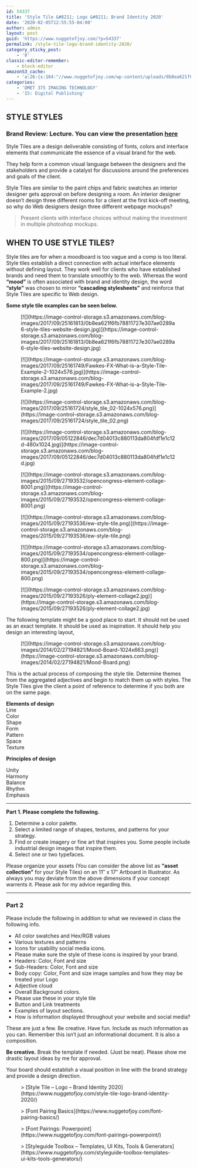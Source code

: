 ```yaml
---
id: 54337
title: 'Style Tile &#8211; Logo &#8211; Brand Identity 2020'
date: '2020-02-05T12:55:55-04:00'
author: admin
layout: post
guid: 'https://www.nuggetofjoy.com/?p=54337'
permalink: /style-tile-logo-brand-identity-2020/
category_sticky_post:
    - '0'
classic-editor-remember:
    - block-editor
amazonS3_cache:
    - 'a:26:{s:104:"//www.nuggetofjoy.com/wp-content/uploads/0b8ea621f6fb78811727e307ae0289a6-style-tiles-website-design.jpg";a:2:{s:2:"id";i:5222;s:11:"source_type";s:13:"media-library";}s:133:"//image-control-storage.s3.amazonaws.com/blog-images/2017/09/25161813/0b8ea621f6fb78811727e307ae0289a6-style-tiles-website-design.jpg";a:2:{s:2:"id";i:5222;s:11:"source_type";s:13:"media-library";}s:85:"//www.nuggetofjoy.com/wp-content/uploads/Fawkes-FX-What-is-a-Style-Tile-Example-2.jpg";a:2:{s:2:"id";i:5220;s:11:"source_type";s:13:"media-library";}s:94:"//www.nuggetofjoy.com/wp-content/uploads/Fawkes-FX-What-is-a-Style-Tile-Example-2-1024x576.jpg";a:2:{s:2:"id";i:5220;s:11:"source_type";s:13:"media-library";}s:114:"//image-control-storage.s3.amazonaws.com/blog-images/2017/09/25161749/Fawkes-FX-What-is-a-Style-Tile-Example-2.jpg";a:2:{s:2:"id";i:5220;s:11:"source_type";s:13:"media-library";}s:123:"//image-control-storage.s3.amazonaws.com/blog-images/2017/09/25161749/Fawkes-FX-What-is-a-Style-Tile-Example-2-1024x576.jpg";a:2:{s:2:"id";i:5220;s:11:"source_type";s:13:"media-library";}s:58:"//www.nuggetofjoy.com/wp-content/uploads/style_tile_02.png";a:2:{s:2:"id";i:5219;s:11:"source_type";s:13:"media-library";}s:67:"//www.nuggetofjoy.com/wp-content/uploads/style_tile_02-1024x576.png";a:2:{s:2:"id";i:5219;s:11:"source_type";s:13:"media-library";}s:87:"//image-control-storage.s3.amazonaws.com/blog-images/2017/09/25161724/style_tile_02.png";a:2:{s:2:"id";i:5219;s:11:"source_type";s:13:"media-library";}s:96:"//image-control-storage.s3.amazonaws.com/blog-images/2017/09/25161724/style_tile_02-1024x576.png";a:2:{s:2:"id";i:5219;s:11:"source_type";s:13:"media-library";}s:77:"//www.nuggetofjoy.com/wp-content/uploads/dec7d04013c880113da804fdf1e1c12d.jpg";a:2:{s:2:"id";i:5327;s:11:"source_type";s:13:"media-library";}s:86:"//www.nuggetofjoy.com/wp-content/uploads/dec7d04013c880113da804fdf1e1c12d-480x1024.jpg";a:2:{s:2:"id";i:5327;s:11:"source_type";s:13:"media-library";}s:106:"//image-control-storage.s3.amazonaws.com/blog-images/2017/09/05122846/dec7d04013c880113da804fdf1e1c12d.jpg";a:2:{s:2:"id";i:5327;s:11:"source_type";s:13:"media-library";}s:115:"//image-control-storage.s3.amazonaws.com/blog-images/2017/09/05122846/dec7d04013c880113da804fdf1e1c12d-480x1024.jpg";a:2:{s:2:"id";i:5327;s:11:"source_type";s:13:"media-library";}s:86:"//www.nuggetofjoy.com/wp-content/uploads/2015/09/opencongress-element-collage-8001.png";a:2:{s:2:"id";i:1273;s:11:"source_type";s:13:"media-library";}s:107:"//image-control-storage.s3.amazonaws.com/blog-images/2015/09/27193532/opencongress-element-collage-8001.png";a:2:{s:2:"id";i:1273;s:11:"source_type";s:13:"media-library";}s:66:"//www.nuggetofjoy.com/wp-content/uploads/2015/09/ew-style-tile.png";a:2:{s:2:"id";i:1271;s:11:"source_type";s:13:"media-library";}s:87:"//image-control-storage.s3.amazonaws.com/blog-images/2015/09/27193536/ew-style-tile.png";a:2:{s:2:"id";i:1271;s:11:"source_type";s:13:"media-library";}s:85:"//www.nuggetofjoy.com/wp-content/uploads/2015/09/opencongress-element-collage-800.png";a:2:{s:2:"id";i:1272;s:11:"source_type";s:13:"media-library";}s:106:"//image-control-storage.s3.amazonaws.com/blog-images/2015/09/27193534/opencongress-element-collage-800.png";a:2:{s:2:"id";i:1272;s:11:"source_type";s:13:"media-library";}s:73:"//www.nuggetofjoy.com/wp-content/uploads/2015/09/ply-element-collage2.jpg";a:2:{s:2:"id";i:1275;s:11:"source_type";s:13:"media-library";}s:94:"//image-control-storage.s3.amazonaws.com/blog-images/2015/09/27193526/ply-element-collage2.jpg";a:2:{s:2:"id";i:1275;s:11:"source_type";s:13:"media-library";}s:63:"//www.nuggetofjoy.com/wp-content/uploads/2014/02/Mood-Board.png";a:2:{s:2:"id";i:385;s:11:"source_type";s:13:"media-library";}s:72:"//www.nuggetofjoy.com/wp-content/uploads/2014/02/Mood-Board-1024x663.png";a:2:{s:2:"id";i:385;s:11:"source_type";s:13:"media-library";}s:84:"//image-control-storage.s3.amazonaws.com/blog-images/2014/02/27194821/Mood-Board.png";a:2:{s:2:"id";i:385;s:11:"source_type";s:13:"media-library";}s:93:"//image-control-storage.s3.amazonaws.com/blog-images/2014/02/27194821/Mood-Board-1024x663.png";a:2:{s:2:"id";i:385;s:11:"source_type";s:13:"media-library";}}'
categories:
    - 'DMET 375 IMAGING TECHNOLOGY'
    - 'IS: Digital Publishing'
---
```


## STYLE STYLES

### Brand Review: Lecture. You can view the presentation [here](https://www.dropbox.com/s/9qpv9x77udbhdoj/4_The_Design_process_4_365890_creative_brief.pptx?dl=0)

Style Tiles are a design deliverable consisting of fonts, colors and interface elements that communicate the essence of a visual brand for the web.

They help form a common visual language between the designers and the stakeholders and provide a catalyst for discussions around the preferences and goals of the client.

Style Tiles are similar to the paint chips and fabric swatches an interior designer gets approval on before designing a room. An interior designer doesn’t design three different rooms for a client at the first kick-off meeting, so why do Web designers design three different webpage mockups?

> Present clients with interface choices without making the investment in multiple photoshop mockups.

## WHEN TO USE STYLE TILES?

Style tiles are for when a moodboard is too vague and a comp is too literal. Style tiles establish a direct connection with actual interface elements without defining layout. They work well for clients who have established brands and need them to translate smoothly to the web. Whereas the word **“mood”** is often associated with brand and identity design, the word **“style”** was chosen to mirror **“cascading stylesheets”** and reinforce that Style Tiles are specific to Web design.

**Some style tile examples can be seen below.**

<div class="wp-block-image"><figure class="aligncenter">[![](https://image-control-storage.s3.amazonaws.com/blog-images/2017/09/25161813/0b8ea621f6fb78811727e307ae0289a6-style-tiles-website-design.jpg)](https://image-control-storage.s3.amazonaws.com/blog-images/2017/09/25161813/0b8ea621f6fb78811727e307ae0289a6-style-tiles-website-design.jpg)</figure></div><div class="wp-block-image"><figure class="aligncenter">[![](https://image-control-storage.s3.amazonaws.com/blog-images/2017/09/25161749/Fawkes-FX-What-is-a-Style-Tile-Example-2-1024x576.jpg)](https://image-control-storage.s3.amazonaws.com/blog-images/2017/09/25161749/Fawkes-FX-What-is-a-Style-Tile-Example-2.jpg)</figure></div><div class="wp-block-image"><figure class="aligncenter">[![](https://image-control-storage.s3.amazonaws.com/blog-images/2017/09/25161724/style_tile_02-1024x576.png)](https://image-control-storage.s3.amazonaws.com/blog-images/2017/09/25161724/style_tile_02.png)</figure></div><div class="wp-block-image"><figure class="aligncenter">[![](https://image-control-storage.s3.amazonaws.com/blog-images/2017/09/05122846/dec7d04013c880113da804fdf1e1c12d-480x1024.jpg)](https://image-control-storage.s3.amazonaws.com/blog-images/2017/09/05122846/dec7d04013c880113da804fdf1e1c12d.jpg)<figcaption>  
</figcaption></figure></div><figure class="wp-block-image">[![](https://image-control-storage.s3.amazonaws.com/blog-images/2015/09/27193532/opencongress-element-collage-8001.png)](https://image-control-storage.s3.amazonaws.com/blog-images/2015/09/27193532/opencongress-element-collage-8001.png)</figure><figure class="wp-block-image">[![](https://image-control-storage.s3.amazonaws.com/blog-images/2015/09/27193536/ew-style-tile.png)](https://image-control-storage.s3.amazonaws.com/blog-images/2015/09/27193536/ew-style-tile.png)</figure><figure class="wp-block-image">[![](https://image-control-storage.s3.amazonaws.com/blog-images/2015/09/27193534/opencongress-element-collage-800.png)](https://image-control-storage.s3.amazonaws.com/blog-images/2015/09/27193534/opencongress-element-collage-800.png)</figure><figure class="wp-block-image">[![](https://image-control-storage.s3.amazonaws.com/blog-images/2015/09/27193526/ply-element-collage2.jpg)](https://image-control-storage.s3.amazonaws.com/blog-images/2015/09/27193526/ply-element-collage2.jpg)</figure>The following template might be a good place to start. It should not be used as an exact template. It should be used as inspiration. It should help you design an interesting layout,

<div class="wp-block-image"><figure class="aligncenter">[![](https://image-control-storage.s3.amazonaws.com/blog-images/2014/02/27194821/Mood-Board-1024x663.png)](https://image-control-storage.s3.amazonaws.com/blog-images/2014/02/27194821/Mood-Board.png)</figure></div>This is the actual process of composing the style tile. Determine themes from the aggregated adjectives and begin to match them up with styles. The Style Tiles give the client a point of reference to determine if you both are on the same page.

**Elements of design**  
Line  
Color  
Shape  
Form  
Pattern  
Space  
Texture

**Principles of design**

Unity  
Harmony  
Balance  
Rhythm  
Emphasis

---

**Part 1. Please complete the following.**

1. Determine a color palette.
2. Select a limited range of shapes, textures, and patterns for your strategy.
3. Find or create imagery or fine art that inspires you. Some people include industrial design images that inspire them.
4. Select one or two typefaces.

Please organize your assets (You can consider the above list as **“asset collection”** for your Style Tiles) on an 11″ x 17″ Artboard in Illustrator. As always you may deviate from the above dimensions if your concept warrents it. Please ask for my advice regarding this.

---

### **Part 2**

Please include the following in addition to what we reviewed in class the following info.

- All color swatches and Hex/RGB values
- Various textures and patterns
- Icons for usability social media icons.
- Please make sure the style of these icons is inspired by your brand.
- Headers: Color, Font and size
- Sub-Headers: Color, Font and size
- Body copy: Color, Font and size image samples and how they may be treated your Logo
- Adjective cloud
- Overall Background colors.
- Please use these in your style tile
- Button and Link treatments
- Examples of layout sections.
- How is information displayed throughout your website and social media?

These are just a few. Be creative. Have fun. Include as much information as you can. Remember this isn’t just an informational document. It is also a composition.

**Be creative.** Break the template if needed. (Just be neat). Please show me drastic layout ideas by me for approval.

Your board should establish a visual position in line with the brand strategy and provide a design direction.

<figure class="wp-block-embed is-type-wp-embed is-provider-communication-art-design-amp-instruction wp-block-embed-communication-art-design-amp-instruction"><div class="wp-block-embed__wrapper">> [Style Tile – Logo – Brand Identity 2020](https://www.nuggetofjoy.com/style-tile-logo-brand-identity-2020/)

<iframe class="wp-embedded-content" data-secret="jAwCIAojsH" frameborder="0" height="282" loading="lazy" marginheight="0" marginwidth="0" sandbox="allow-scripts" scrolling="no" security="restricted" src="https://www.nuggetofjoy.com/style-tile-logo-brand-identity-2020/embed/#?secret=lTvDlFDtKi#?secret=jAwCIAojsH" style="position: absolute; visibility: hidden;" title="“Style Tile – Logo – Brand Identity 2020” — Communication, Art, Design & Instruction" width="500"></iframe></div></figure><figure class="wp-block-embed is-type-wp-embed is-provider-communication-art-design-amp-instruction wp-block-embed-communication-art-design-amp-instruction"><div class="wp-block-embed__wrapper">> [Font Pairing Basics](https://www.nuggetofjoy.com/font-pairing-basics/)

<iframe class="wp-embedded-content" data-secret="RYSbq7hFPW" frameborder="0" height="282" loading="lazy" marginheight="0" marginwidth="0" sandbox="allow-scripts" scrolling="no" security="restricted" src="https://www.nuggetofjoy.com/font-pairing-basics/embed/#?secret=VSG2sNauyS#?secret=RYSbq7hFPW" style="position: absolute; visibility: hidden;" title="“Font Pairing Basics” — Communication, Art, Design & Instruction" width="500"></iframe></div></figure><figure class="wp-block-embed is-type-wp-embed is-provider-communication-art-design-amp-instruction wp-block-embed-communication-art-design-amp-instruction"><div class="wp-block-embed__wrapper">> [Font Pairings: Powerpoint](https://www.nuggetofjoy.com/font-pairings-powerpoint/)

<iframe class="wp-embedded-content" data-secret="tjhBzOkERH" frameborder="0" height="282" loading="lazy" marginheight="0" marginwidth="0" sandbox="allow-scripts" scrolling="no" security="restricted" src="https://www.nuggetofjoy.com/font-pairings-powerpoint/embed/#?secret=kAVlCFnSUJ#?secret=tjhBzOkERH" style="position: absolute; visibility: hidden;" title="“Font Pairings: Powerpoint” — Communication, Art, Design & Instruction" width="500"></iframe></div></figure><figure class="wp-block-embed is-type-wp-embed is-provider-communication-art-design-amp-instruction wp-block-embed-communication-art-design-amp-instruction"><div class="wp-block-embed__wrapper">> [Styleguide Toolbox – Templates, UI Kits, Tools &amp; Generators](https://www.nuggetofjoy.com/styleguide-toolbox-templates-ui-kits-tools-generators/)

<iframe class="wp-embedded-content" data-secret="Ii2vNkHySH" frameborder="0" height="282" loading="lazy" marginheight="0" marginwidth="0" sandbox="allow-scripts" scrolling="no" security="restricted" src="https://www.nuggetofjoy.com/styleguide-toolbox-templates-ui-kits-tools-generators/embed/#?secret=tOakEsLIuS#?secret=Ii2vNkHySH" style="position: absolute; visibility: hidden;" title="“Styleguide Toolbox – Templates, UI Kits, Tools & Generators” — Communication, Art, Design & Instruction" width="500"></iframe></div></figure>